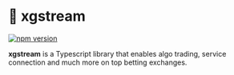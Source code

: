 # <span id="section:home">💱 xgstream</span>

[![npm version](https://img.shields.io/npm/v/xgstream.svg)](https://www.npmjs.com/package/xgstream)

**xgstream** is a Typescript library that enables algo trading, service connection and much more on top betting exchanges.

